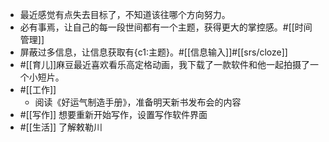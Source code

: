 - 最近感觉有点失去目标了，不知道该往哪个方向努力。
- 必有事焉，让自己的每一段世间都有一个主题，获得更大的掌控感。#[[时间管理]]
- 屏蔽过多信息，让信息获取有{c1:主题}。#[[信息输入]]#[[srs/cloze]]
- #[[育儿]]麻豆最近喜欢看乐高定格动画，我下载了一款软件和他一起拍摄了一个小短片。
- #[[工作]]
    - 阅读《好运气制造手册》，准备明天新书发布会的内容
- #[[写作]] 想要重新开始写作，设置写作软件界面
- #[[生活]] 了解敕勒川
